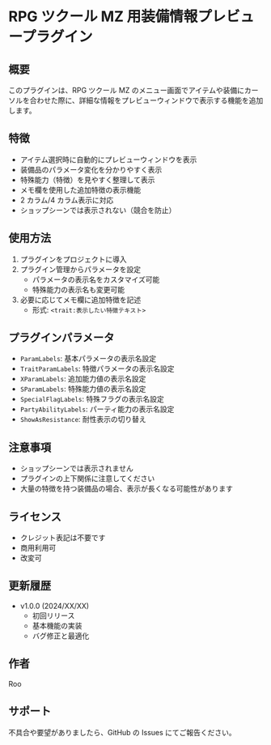 # RPG ツクール MZ 用装備情報プレビュープラグイン

## 概要

このプラグインは、RPG ツクール MZ のメニュー画面でアイテムや装備にカーソルを合わせた際に、詳細な情報をプレビューウィンドウで表示する機能を追加します。

## 特徴

-   アイテム選択時に自動的にプレビューウィンドウを表示
-   装備品のパラメータ変化を分かりやすく表示
-   特殊能力（特徴）を見やすく整理して表示
-   メモ欄を使用した追加特徴の表示機能
-   2 カラム/4 カラム表示に対応
-   ショップシーンでは表示されない（競合を防止）

## 使用方法

1. プラグインをプロジェクトに導入
2. プラグイン管理からパラメータを設定
    - パラメータの表示名をカスタマイズ可能
    - 特殊能力の表示名も変更可能
3. 必要に応じてメモ欄に追加特徴を記述
    - 形式: `<trait:表示したい特徴テキスト>`

## プラグインパラメータ

-   `ParamLabels`: 基本パラメータの表示名設定
-   `TraitParamLabels`: 特徴パラメータの表示名設定
-   `XParamLabels`: 追加能力値の表示名設定
-   `SParamLabels`: 特殊能力値の表示名設定
-   `SpecialFlagLabels`: 特殊フラグの表示名設定
-   `PartyAbilityLabels`: パーティ能力の表示名設定
-   `ShowAsResistance`: 耐性表示の切り替え

## 注意事項

-   ショップシーンでは表示されません
-   プラグインの上下関係に注意してください
-   大量の特徴を持つ装備品の場合、表示が長くなる可能性があります

## ライセンス

-   クレジット表記は不要です
-   商用利用可
-   改変可

## 更新履歴

-   v1.0.0 (2024/XX/XX)
    -   初回リリース
    -   基本機能の実装
    -   バグ修正と最適化

## 作者

Roo

## サポート

不具合や要望がありましたら、GitHub の Issues にてご報告ください。
